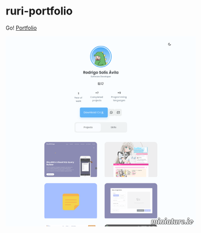 # ruri-portfolio

Go!
[Portfolio](https://ruriin.github.io/ruri-portfolio/)

![alt text](https://raw.githubusercontent.com/Ruriin/ruri-portfolio/master/assets/img/api.miniature.png)

